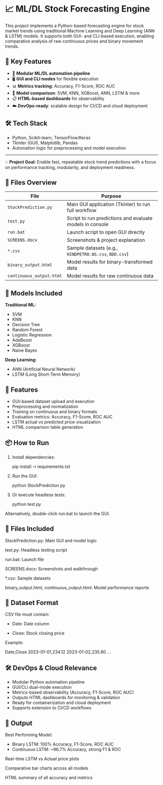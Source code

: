 # 📈 ML/DL Stock Forecasting Engine

This project implements a Python-based forecasting engine for stock market trends using traditional Machine Learning and Deep Learning (ANN & LSTM) models. It supports both GUI- and CLI-based execution, enabling comparative analysis of raw continuous prices and binary movement trends.

## 🚀 Key Features

- 🔁 **Modular ML/DL automation pipeline**
- 🖥️ **GUI and CLI modes** for flexible execution
- 📊 **Metrics tracking**: Accuracy, F1-Score, ROC AUC
- 🧪 **Model comparison**: SVM, KNN, XGBoost, ANN, LSTM & more
- 📋 **HTML-based dashboards** for observability
- ☁️ **DevOps-ready**: scalable design for CI/CD and cloud deployment

## 🛠️ Tech Stack

- Python, Scikit-learn, TensorFlow/Keras  
- Tkinter (GUI), Matplotlib, Pandas  
- Automation logic for preprocessing and model execution

---

💡 **Project Goal:** Enable fast, repeatable stock trend predictions with a focus on performance tracking, modularity, and deployment readiness.


## 📁 Files Overview

| File | Purpose |
|------|---------|
| `StockPrediction.py` | Main GUI application (Tkinter) to run full workflow |
| `test.py` | Script to run predictions and evaluate models in console |
| `run.bat` | Launch script to open GUI directly |
| `SCREENS.docx` | Screenshots & project explanation |
| `*.csv` | Sample datasets (e.g., `HINDPETRO.NS.csv`, `BDD.csv`) |
| `binary_output.html` | Model results for binary-transformed data |
| `continuous_output.html` | Model results for raw continuous data |

## 🧠 Models Included

**Traditional ML:**
- SVM
- KNN
- Decision Tree
- Random Forest
- Logistic Regression
- AdaBoost
- XGBoost
- Naive Bayes

**Deep Learning:**
- ANN (Artificial Neural Network)
- LSTM (Long Short-Term Memory)

## 🚀 Features

- GUI-based dataset upload and execution
- Preprocessing and normalization
- Training on continuous and binary formats
- Evaluation metrics: Accuracy, F1-Score, ROC AUC
- LSTM actual vs predicted price visualization
- HTML comparison table generation

## 📦 How to Run

1. Install dependencies:

   pip install -r requirements.txt

2. Run the GUI:
   
   python StockPrediction.py

3. Or execute headless tests:
   
   python test.py

Alternatively, double-click run.bat to launch the GUI.

## 📁 Files Included
StockPrediction.py: Main GUI and model logic

test.py: Headless testing script

run.bat: Launch file

SCREENS.docx: Screenshots and walkthrough

*.csv: Sample datasets

binary_output.html, continuous_output.html: Model performance reports

## 📌 Dataset Format
CSV file must contain:

- Date: Date column

- Close: Stock closing price

Example:

Date,Close
2023-01-01,234.12
2023-01-02,235.80
...

## 🛠️ DevOps & Cloud Relevance

- Modular Python automation pipeline
- GUI/CLI dual-mode execution
- Metrics-based observability (Accuracy, F1-Score, ROC AUC)
- Outputs HTML dashboards for monitoring & validation
- Ready for containerization and cloud deployment
- Supports extension to CI/CD workflows

## 🧪 Output
Best Performing Model:
- Binary LSTM: 100% Accuracy, F1-Score, ROC AUC
- Continuous LSTM: ~96.7% Accuracy, strong F1 & ROC

Real-time LSTM vs Actual price plots

Comparative bar charts across all models

HTML summary of all accuracy and metrics
